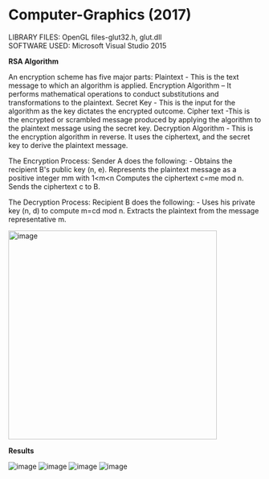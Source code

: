 # Computer-Graphics (2017)

LIBRARY FILES: OpenGL files-glut32.h, glut.dll  
SOFTWARE USED: Microsoft Visual Studio 2015
 
**RSA Algorithm**

An encryption scheme has five major parts:
Plaintext - This is the text message to which an algorithm is applied.
Encryption Algorithm – It performs mathematical operations to conduct substitutions and transformations to the plaintext.
Secret Key - This is the input for the algorithm as the key dictates the encrypted outcome.
Cipher text -This is the encrypted or scrambled message produced by applying the algorithm to the plaintext message using the secret key.
Decryption Algorithm - This is the encryption algorithm in reverse. It uses the ciphertext, and the secret key to derive the plaintext message.


The Encryption Process: Sender A does the following: -
Obtains the recipient B's public key (n, e).
Represents the plaintext message as a positive integer mm with 1<m<n 
Computes the ciphertext c=me mod n.
Sends the ciphertext c to B.

                                                                     
The Decryption Process: Recipient B does the following: -
Uses his private key (n, d) to compute m=cd mod n.
Extracts the plaintext from the message representative m.

<img width="415" alt="image" src="https://user-images.githubusercontent.com/101902620/172510393-e89dbf31-b8cf-42dc-a3eb-7a56fc608283.png">

**Results**

![image](https://user-images.githubusercontent.com/101902620/172510137-016a428f-98b6-408e-a25d-63b831571d44.png)
![image](https://user-images.githubusercontent.com/101902620/172510149-3f10c582-d406-4ed9-a74e-b46b862afe4d.png)
![image](https://user-images.githubusercontent.com/101902620/172510186-9a3e0e78-b855-4208-becd-208f3f4cf4e5.png)
![image](https://user-images.githubusercontent.com/101902620/172510207-bf442572-d0c5-4da7-a61c-1e64148d9953.png)
